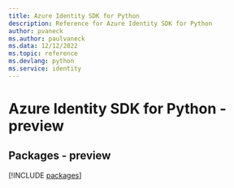 ```yaml
---
title: Azure Identity SDK for Python
description: Reference for Azure Identity SDK for Python
author: pvaneck
ms.author: paulvaneck
ms.data: 12/12/2022
ms.topic: reference
ms.devlang: python
ms.service: identity
---
```

# Azure Identity SDK for Python - preview
## Packages - preview
[!INCLUDE [packages](identity-index.md)]